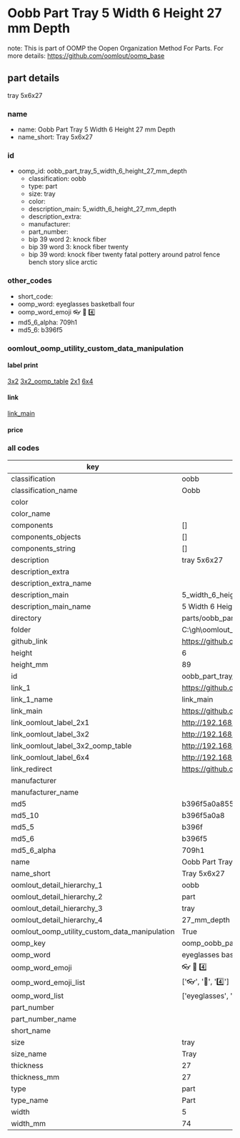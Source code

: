 # Oobb Part Tray 5 Width 6 Height 27 mm Depth  

note: This is part of OOMP the Oopen Organization Method For Parts. For more details: https://github.com/oomlout/oomp_base

##  part details
  



tray 5x6x27



### name
* name: Oobb Part Tray 5 Width 6 Height 27 mm Depth
* name_short: Tray 5x6x27 
### id
* oomp_id: oobb_part_tray_5_width_6_height_27_mm_depth
  * classification: oobb
  * type: part
  * size: tray
  * color: 
  * description_main: 5_width_6_height_27_mm_depth
  * description_extra: 
  * manufacturer: 
  * part_number: 
  * bip 39 word 2: knock fiber
  * bip 39 word 3: knock fiber twenty
  * bip 39 word: knock fiber twenty fatal pottery around patrol fence bench story slice arctic

### other_codes
* short_code: 
* oomp_word: eyeglasses basketball four
* oomp_word_emoji :eyeglasses: :basketball: :four:
* md5_6_alpha: 709h1
* md5_6: b396f5






### oomlout_oomp_utility_custom_data_manipulation
#### label print
[3x2](http://192.168.1.245:1112/?label=oomp%20709h1)
[3x2_oomp_table](http://192.168.1.108:1112/?label=oomp%20709h1)
[2x1](http://192.168.1.242:1112/?label=oomp%20709h1)
[6x4](http://192.168.1.55:1112/?label=oomp%20709h1)    

#### link

[link_main](https://github.com/oomlout/oomlout_oobb_version_4_generated_parts/tree/main/navigation_oomp/oobb/part/tray/5_width_6_height_27_mm_depth/part)                              

#### price







### all codes 
| key | value |  
| --- | --- |  
| classification | oobb |  
| classification_name | Oobb |  
| color |  |  
| color_name |  |  
| components | [] |  
| components_objects | [] |  
| components_string | [] |  
| description | tray 5x6x27 |  
| description_extra |  |  
| description_extra_name |  |  
| description_main | 5_width_6_height_27_mm_depth |  
| description_main_name | 5 Width 6 Height 27 mm Depth |  
| directory | parts/oobb_part_tray_5_width_6_height_27_mm_depth |  
| folder | C:\gh\oomlout_oobb_version_4_generated_parts\parts\oobb_part_tray_5_width_6_height_27_mm_depth |  
| github_link | https://github.com/oomlout/oomlout_oomp_part_src/tree/main/parts/oobb_part_tray_5_width_6_height_27_mm_depth |  
| height | 6 |  
| height_mm | 89 |  
| id | oobb_part_tray_5_width_6_height_27_mm_depth |  
| link_1 | https://github.com/oomlout/oomlout_oobb_version_4_generated_parts/tree/main/navigation_oomp/oobb/part/tray/5_width_6_height_27_mm_depth/part |  
| link_1_name | link_main |  
| link_main | https://github.com/oomlout/oomlout_oobb_version_4_generated_parts/tree/main/navigation_oomp/oobb/part/tray/5_width_6_height_27_mm_depth/part |  
| link_oomlout_label_2x1 | http://192.168.1.242:1112/?label=oomp%20709h1 |  
| link_oomlout_label_3x2 | http://192.168.1.245:1112/?label=oomp%20709h1 |  
| link_oomlout_label_3x2_oomp_table | http://192.168.1.108:1112/?label=oomp%20709h1 |  
| link_oomlout_label_6x4 | http://192.168.1.55:1112/?label=oomp%20709h1 |  
| link_redirect | https://github.com/oomlout/oomlout_oobb_version_4_generated_parts/tree/main/parts/oobb_tray_05_06_27 |  
| manufacturer |  |  
| manufacturer_name |  |  
| md5 | b396f5a0a855142430d47539d6556bde |  
| md5_10 | b396f5a0a8 |  
| md5_5 | b396f |  
| md5_6 | b396f5 |  
| md5_6_alpha | 709h1 |  
| name | Oobb Part Tray 5 Width 6 Height 27 mm Depth |  
| name_short | Tray 5x6x27  |  
| oomlout_detail_hierarchy_1 | oobb |  
| oomlout_detail_hierarchy_2 | part |  
| oomlout_detail_hierarchy_3 | tray |  
| oomlout_detail_hierarchy_4 | 27_mm_depth |  
| oomlout_oomp_utility_custom_data_manipulation | True |  
| oomp_key | oomp_oobb_part_tray_5_width_6_height_27_mm_depth |  
| oomp_word | eyeglasses basketball four |  
| oomp_word_emoji | :eyeglasses: :basketball: :four: |  
| oomp_word_emoji_list | [':eyeglasses:', ':basketball:', ':four:'] |  
| oomp_word_list | ['eyeglasses', 'basketball', 'four'] |  
| part_number |  |  
| part_number_name |  |  
| short_name |  |  
| size | tray |  
| size_name | Tray |  
| thickness | 27 |  
| thickness_mm | 27 |  
| type | part |  
| type_name | Part |  
| width | 5 |  
| width_mm | 74 |  
